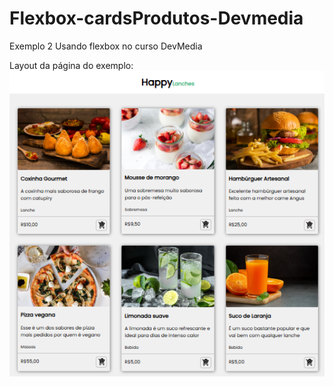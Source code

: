 # Flexbox-cardsProdutos-Devmedia

Exemplo 2 Usando flexbox no curso DevMedia<br>

Layout da página do exemplo:
<img src="/img/layout.png">